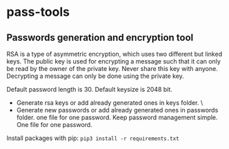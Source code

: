 # pass-tools
## Passwords generation and encryption tool

RSA is a type of asymmetric encryption, which uses two different but linked keys. The public key is used for encrypting a message such that it can only be read by the owner of the private key. Never share this key with anyone. Decrypting a message can only be done using the private key.

Default password length is 30. Default keysize is 2048 bit.

* Generate rsa keys or add already generated ones in keys folder. \
* Generate new passwords or add already generated ones in passwords folder. one file for one password. Keep password management simple. One file for one password.

Install packages with pip: `pip3 install -r requirements.txt`

